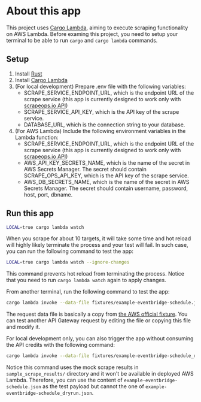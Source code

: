 # About this app

This project uses [Cargo Lambda](https://www.cargo-lambda.info), aiming to execute scraping functionality on AWS Lambda.
Before examing this project, you need to setup your terminal to be able to run `cargo` and `cargo lambda` commands.

## Setup

1. Install [Rust](https://www.rust-lang.org/tools/install)
2. Install [Cargo Lambda](https://www.cargo-lambda.info/guide/getting-started.html)
3. (For local development) Prepare .env file with the following variables:
    - SCRAPE_SERVICE_ENDPOINT_URL, which is the endpoint URL of the scrape service (this app is currently designed to work only with [scrapeops.io API](https://proxy.scrapeops.io/v1/))
    - SCRAPE_SERVICE_API_KEY, which is the API key of the scrape service.
    - DATABASE_URL, which is the connection string to your database.
4. (For AWS Lambda) Include the following environment variables in the Lambda function:
    - SCRAPE_SERVICE_ENDPOINT_URL, which is the endpoint URL of the scrape service (this app is currently designed to work only with [scrapeops.io API](https://proxy.scrapeops.io/v1/))
    - AWS_API_KEY_SECRETS_NAME, which is the name of the secret in AWS Secrets Manager. The secret should contain SCRAPE_OPS_API_KEY, which is the API key of the scrape service.
    - AWS_DB_SECRETS_NAME, which is the name of the secret in AWS Secrets Manager. The secret should contain username, password, host, port, dbname.

## Run this app

```bash
LOCAL=true cargo lambda watch
```

When you scrape for about 10 targets, it will take some time and hot reload will highly likely terminate the process and your test will fail. In such case, you can run the following command to test the app:

```bash
LOCAL=true cargo lambda watch --ignore-changes
```

This command prevents hot reload from terminating the process. Notice that you need to run `cargo lambda watch` again to apply changes.

From another terminal, run the following command to test the app:

```bash
cargo lambda invoke --data-file fixtures/example-eventbridge-schedule.json
```

The request data file is basically a copy from [the AWS official fixture](https://github.com/awslabs/aws-lambda-rust-runtime/blob/main/lambda-events/src/fixtures/example-apigw-request.json).
You can test another API Gateway request by editing the file or copying this file and modify it.

For local development only, you can also trigger the app without consuming the API credits with the following command:

```bash
cargo lambda invoke --data-file fixtures/example-eventbridge-schedule_dryrun.json
```

Notice this command uses the mock scrape results in `sample_scrape_results/` directory and it won't be available in deployed AWS Lambda. Therefore, you can use the content of `example-eventbridge-schedule.json` as the test payload but cannot the one of `example-eventbridge-schedule_dryrun.json`.
